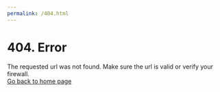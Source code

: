 ```yaml
---
permalink: /404.html
---
```

# 404. Error
The requested url was not found. Make sure the url is valid or verify your firewall.
<br>
[Go back to home page](https://astfaster.github.io)